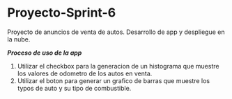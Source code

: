 # Proyecto-Sprint-6
Proyecto de anuncios de venta de autos. Desarrollo de app y despliegue en la nube.

*****Proceso de uso de la app*****
1) Utilizar el checkbox para la generacion de un histograma que muestre los valores de odometro de los autos en venta.
2) Utilizar el boton para generar un grafico de barras que muestre los typos de auto y su tipo de combustible.
